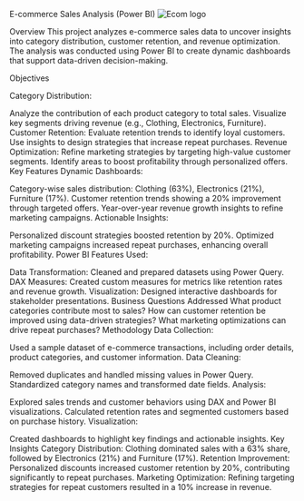 E-commerce Sales Analysis (Power BI)
![Ecom logo]()




Overview
This project analyzes e-commerce sales data to uncover insights into category distribution, customer retention, and revenue optimization. The analysis was conducted using Power BI to create dynamic dashboards that support data-driven decision-making.

Objectives

Category Distribution:

Analyze the contribution of each product category to total sales.
Visualize key segments driving revenue (e.g., Clothing, Electronics, Furniture).
Customer Retention:
Evaluate retention trends to identify loyal customers.
Use insights to design strategies that increase repeat purchases.
Revenue Optimization:
Refine marketing strategies by targeting high-value customer segments.
Identify areas to boost profitability through personalized offers.
Key Features
Dynamic Dashboards:

Category-wise sales distribution: Clothing (63%), Electronics (21%), Furniture (17%).
Customer retention trends showing a 20% improvement through targeted offers.
Year-over-year revenue growth insights to refine marketing campaigns.
Actionable Insights:

Personalized discount strategies boosted retention by 20%.
Optimized marketing campaigns increased repeat purchases, enhancing overall profitability.
Power BI Features Used:

Data Transformation: Cleaned and prepared datasets using Power Query.
DAX Measures: Created custom measures for metrics like retention rates and revenue growth.
Visualization: Designed interactive dashboards for stakeholder presentations.
Business Questions Addressed
What product categories contribute most to sales?
How can customer retention be improved using data-driven strategies?
What marketing optimizations can drive repeat purchases?
Methodology
Data Collection:

Used a sample dataset of e-commerce transactions, including order details, product categories, and customer information.
Data Cleaning:

Removed duplicates and handled missing values in Power Query.
Standardized category names and transformed date fields.
Analysis:

Explored sales trends and customer behaviors using DAX and Power BI visualizations.
Calculated retention rates and segmented customers based on purchase history.
Visualization:

Created dashboards to highlight key findings and actionable insights.
Key Insights
Category Distribution: Clothing dominated sales with a 63% share, followed by Electronics (21%) and Furniture (17%).
Retention Improvement: Personalized discounts increased customer retention by 20%, contributing significantly to repeat purchases.
Marketing Optimization: Refining targeting strategies for repeat customers resulted in a 10% increase in revenue.
